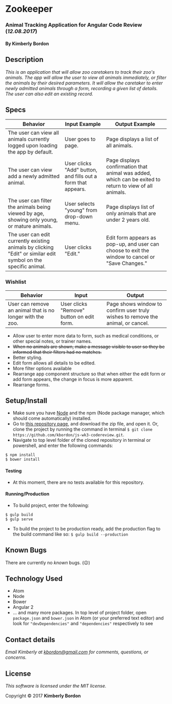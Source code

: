# Zookeeper
### Animal Tracking Application for Angular Code Review (_12.08.2017_)
#### By Kimberly Bordon

## Description
_This is an application that will allow zoo caretakers to track their zoo's animals. The app will allow the user to view all animals immediately, or filter the animals by their desired parameters. It will allow the caretaker to enter newly admitted animals through a form, recording a given list of details. The user can also edit an existing record._

## Specs
| Behavior | Input Example | Output Example |
|-|-|-|
| The user can view all animals currently logged upon loading the app by default. | User goes to page. | Page displays a list of all animals. |
| The user can view add a newly admitted animal. | User clicks "Add" button, and fills out a form that appears. | Page displays confirmation that animal was added, which can be exited to return to view of all animals. |
| The user can filter the animals being viewed by age, showing only young, or mature animals. | User selects "young" from drop-down menu. | Page displays list of only animals that are under 2 years old. |
| The user can edit currently existing animals by clicking "Edit" or similar edit symbol on the specific animal. | User clicks "Edit." | Edit form appears as pop-up, and user can choose to exit the window to cancel or "Save Changes." |

### Wishlist
| Behavior | Input | Output |
|-|-|-|
| User can remove an animal that is no longer with the zoo. | User clicks "Remove" button on edit form. | Page shows window to confirm user truly wishes to remove the animal, or cancel. |

* Allow user to enter more data to form, such as medical conditions, or other special notes, or trainer names.
* ~~When no animals are shown, make a message visible to user so they be informed that their filters had no matches.~~
* Better styling.
* Edit form allows all details to be edited.
* More filter options available
* Rearrange app component structure so that when either the edit form or add form appears, the change in focus is more apparent.
* Rearrange forms.


## Setup/Install

* Make sure you have [Node](https://nodejs.org/en/download/) and the npm (Node package manager, which should come automatically) installed.
* Go to [this repository page](https://github.com/kbordon/js-wk3-codereview), and download the zip file, and open it. Or, clone the project by running the command in terminal `$ git clone https://github.com/kbordon/js-wk3-codereview.git`.
* Navigate to top level folder of the cloned repository in terminal or powershell, and enter the following commands:
```
$ npm install
$ bower install
```

#### Testing
* At this moment, there are no tests available for this repository.

#### Running/Production
* To build project, enter the following:
```
$ gulp build
$ gulp serve
```

* To build the project to be production ready, add the production flag to the build command like so:
`$ gulp build --production`


## Known Bugs
There are currently no *known* bugs. (😉)

## Technology Used
* Atom
* Node
* Bower
* Angular 2
* ... and many more packages. In top level of project folder, open `package.json` and `bower.json` in Atom (or your preferred text editor) and look for `"devDependencies"` and `"dependencies"` respectively to see

## Contact details
_Email Kimberly at [kbordon@gmail.com](mailto:kbordon@gmail.com) for comments, questions, or concerns._
## License
*This software is licensed under the MIT license.*

Copyright © 2017 **Kimberly Bordon**
